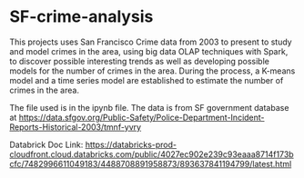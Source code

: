# SF-crime-analysis

This projects uses San Francisco Crime data from 2003 to present to study and model crimes in the area, using big data OLAP techniques with Spark, to discover possible interesting trends as well as developing possible models for the number of crimes in the area. During the process, a K-means model and a time series model are established to estimate the number of crimes in the area.

The file used is in the ipynb file. The data is from SF government database at https://data.sfgov.org/Public-Safety/Police-Department-Incident-Reports-Historical-2003/tmnf-yvry

Databrick Doc Link: https://databricks-prod-cloudfront.cloud.databricks.com/public/4027ec902e239c93eaaa8714f173bcfc/7482996611049183/4488708891958873/893637841194799/latest.html
